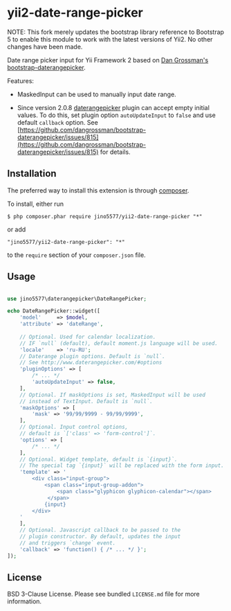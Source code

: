 # yii2-date-range-picker
NOTE: This fork merely updates the bootstrap library reference to Bootstrap 5 to enable this module to work with the latest versions of Yii2. No other changes have been made.

Date range picker input for Yii Framework 2 based on [Dan Grossman's bootstrap-daterangepicker](http://www.daterangepicker.com/).

Features:

* MaskedInput can be used to manually input date range.

* Since version 2.0.8 [daterangepicker](http://www.daterangepicker.com/) plugin can accept empty initial values.
To do this, set plugin option ```autoUpdateInput``` to ```false``` and use default ```callback``` option. 
See [https://github.com/dangrossman/bootstrap-daterangepicker/issues/815](https://github.com/dangrossman/bootstrap-daterangepicker/issues/815)
for details.


## Installation

The preferred way to install this extension is through [composer](http://getcomposer.org/download/). 

To install, either run

```
$ php composer.phar require jino5577/yii2-date-range-picker "*"
```

or add

```
"jino5577/yii2-date-range-picker": "*"
```

to the ```require``` section of your `composer.json` file.

## Usage

```php

use jino5577\daterangepicker\DateRangePicker;

echo DateRangePicker::widget([
    'model'     => $model,
    'attribute' => 'dateRange',
    
    // Optional. Used for calendar localization. 
    // IF `null` (default), default moment.js language will be used.
    'locale'    => 'ru-RU';
    // Daterange plugin options. Default is `null`.
    // See http://www.daterangepicker.com/#options
    'pluginOptions' => [
        /* ... */
        'autoUpdateInput' => false,
    ],
    // Optional. If maskOptions is set, MaskedInput will be used 
    // instead of TextInput. Default is `null`. 
    'maskOptions' => [
        'mask' => '99/99/9999 - 99/99/9999',
    ],
    // Optional. Input control options, 
    // default is `['class' => 'form-control']`.
    'options' => [
        /* ... */
    ],
    // Optional. Widget template, default is `{input}`. 
    // The special tag `{input}` will be replaced with the form input. 
    'template' => '
        <div class="input-group">
            <span class="input-group-addon">
                <span class="glyphicon glyphicon-calendar"></span>
             </span>
            {input}
        </div>
    '
    ],
    // Optional. Javascript callback to be passed to the 
    // plugin constructor. By default, updates the input 
    // and triggers `change` event.
    'callback' => 'function() { /* ... */ }';   
]);
```

## License

BSD 3-Clause License. Please see bundled `LICENSE.md` file for more information.
